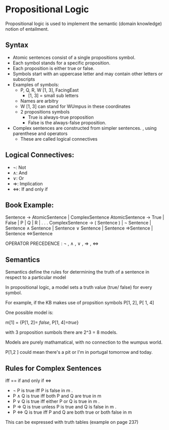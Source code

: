 # Propositional Logic

Propositional logic is used to implement the semantic (domain knowledge) notion of entailment. 

## Syntax

- Atomic sentences consist of a single propositions symbol. 
- Each symbol stands for a specific proposition. 
- Each proposition is either true or false. 
- Symbols start with an uppercase letter and may contain other letters or subscripts
- Examples of symbols: 
  - P, Q, R, W [1, 3], FacingEast
    - [1, 3] = small sub letters 
  - Names are arbitry
  - W [1, 3] can stand for WUmpus in these coordinates 
  - 2 propositions symbols
    - True is always-true proposition
    - False is the always-false proposition.  
- Complex sentences are constructed from simpler sentences. , using parenthese and operators
  - These are called logical connectives

## Logical Connectives: 

- ¬: Not 
- ∧: And 
- ∨: Or
- =>: Implication 
- <=>: If and only if

## Book Example: 

Sentence → AtomicSentence | ComplexSentence
AtomicSentence → True | False | P | Q | R | . . .
ComplexSentence → ( Sentence ) 
                | ¬ Sentence 
                | Sentence ∧ Sentence
                | Sentence ∨ Sentence
                | Sentence ⇒Sentence 
                | Sentence ⇔Sentence 

OPERATOR PRECEDENCE : ¬ , ∧ , ∨ , ⇒ , ⇔

## Semantics 

Semantics define the rules for determining the truth of a sentence in respect to a particular model

In propositional logic, a model sets a truth value (true/ false) for every symbol. 

For example, if the KB makes use of propsition symbols P[1, 2], P[ 1, 4]

One possible model is: 

m[1] = {P[1, 2]= *false*, P[1, 4]=*true*}

with 3 proposition sumbols there are 2^3 = 8 models. 

Models are purely mathamatical, with no connection to the wumpus world. 

P[1,2 ] could mean there's a pit or I'm in portugal tomorrow and today. 

## Rules for Complex Sentences

iff == if and only if <=>

- ¬ P is true iff P is false in m . 
- P ∧ Q is true iff both P and Q are true in m  
- P ∨ Q is true iff either P or Q is true in m . 
- P ⇒ Q is true unless P is true and Q is false in m . 
- P ⇔ Q is true iff P and Q are both true or both false in m


This can be expressed with truth tables (example on page 237)

